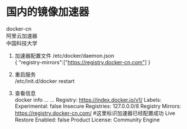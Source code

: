 # 国内的镜像加速器

docker-cn  
阿里云加速器  
中国科技大学

1. 加速器配置文件    /etc/docker/daemon.json  
    {
        "registry-mirrors":["https://registry.docker-cn.com"]
    }

2. 重启服务  
    /etc/init.d/docker restart

3. 查看信息  
    docker info
    ... ...
    Registry: https://index.docker.io/v1/
    Labels:
    Experimental: false
    Insecure Registries:
    127.0.0.0/8
    Registry Mirrors:
    https://registry.docker-cn.com/      #这里标识加速器已经配置成功
    Live Restore Enabled: false
    Product License: Community Engine
